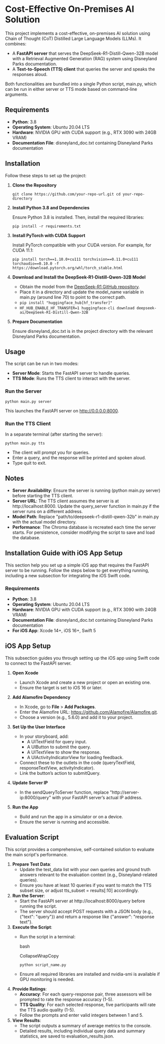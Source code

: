 # Cost-Effective On-Premises AI Solution

This project implements a cost-effective, on-premises AI solution using Chain of Thought (CoT) Distilled Large Language Models (LLMs). It combines:

*   A **FastAPI server** that serves the DeepSeek-R1-Distill-Qwen-32B model with a Retrieval Augmented Generation (RAG) system using Disneyland Parks documentation.
*   A **Text-to-Speech (TTS) client** that queries the server and speaks the responses aloud.

Both functionalities are bundled into a single Python script, main.py, which can be run in either server or TTS mode based on command-line arguments.

## Requirements

*   **Python**: 3.8
*   **Operating System**: Ubuntu 20.04 LTS
*   **Hardware**: NVIDIA GPU with CUDA support (e.g., RTX 3090 with 24GB VRAM)
*   **Documentation File**: disneyland\_doc.txt containing Disneyland Parks documentation

## Installation

Follow these steps to set up the project:

1.  **Clone the Repository**
    
    `git clone https://github.com/your-repo-url.git cd your-repo-directory`
    
2.  **Install Python 3.8 and Dependencies**
    
    Ensure Python 3.8 is installed. Then, install the required libraries:
    
    `pip install -r requirements.txt`
    
3.  **Install PyTorch with CUDA Support**
    
    Install PyTorch compatible with your CUDA version. For example, for CUDA 11.1:
    
    `pip install torch==1.10.0+cu111 torchvision==0.11.0+cu111 torchaudio==0.10.0 -f https://download.pytorch.org/whl/torch_stable.html`
    
4.  **Download and Install the DeepSeek-R1-Distill-Qwen-32B Model**
    
    *   Obtain the model from the [DeepSeek-R1 GitHub repository](https://github.com/deepseek-ai/deepseek-r1).
    *   Place it in a directory and update the model\_name variable in main.py (around line 70) to point to the correct path.
    *   `pip install "huggingface_hub[hf_transfer]"`
    *   `HF_HUB_ENABLE_HF_TRANSFER=1 huggingface-cli download deepseek-ai/DeepSeek-R1-Distill-Qwen-32B`
5.  **Prepare Documentation**
    
    Ensure disneyland\_doc.txt is in the project directory with the relevant Disneyland Parks documentation.
    

## Usage

The script can be run in two modes:

*   **Server Mode**: Starts the FastAPI server to handle queries.
*   **TTS Mode**: Runs the TTS client to interact with the server.

### Run the Server

`python main.py server`

This launches the FastAPI server on http://0.0.0.0:8000.

### Run the TTS Client

In a separate terminal (after starting the server):

`python main.py tts`

*   The client will prompt you for queries.
*   Enter a query, and the response will be printed and spoken aloud.
*   Type quit to exit.

## Notes

*   **Server Availability**: Ensure the server is running (python main.py server) before starting the TTS client.
*   **Server URL**: The TTS client assumes the server is at http://localhost:8000. Update the query\_server function in main.py if the server runs on a different address.
*   **Model Path**: Replace "path/to/deepseek-r1-distill-qwen-32b" in main.py with the actual model directory.
*   **Performance**: The Chroma database is recreated each time the server starts. For persistence, consider modifying the script to save and load the database.
  

## Installation Guide with iOS App Setup

This section help you set up a simple iOS app that requires the FastAPI server to be running. Follow the steps below to get everything running, including a new subsection for integrating the iOS Swift code.

### Requirements

*   **Python**: 3.8
*   **Operating System**: Ubuntu 20.04 LTS
*   **Hardware**: NVIDIA GPU with CUDA support (e.g., RTX 3090 with 24GB VRAM)
*   **Documentation File**: disneyland\_doc.txt containing Disneyland Parks documentation
*   **For iOS App**: Xcode 14+, iOS 16+, Swift 5

## iOS App Setup

This subsection guides you through setting up the iOS app using Swift code to connect to the FastAPI server.

1.  **Open Xcode**
    
    *   Launch Xcode and create a new project or open an existing one.
    *   Ensure the target is set to iOS 16 or later.
2.  **Add Alamofire Dependency**
    
    *   In Xcode, go to **File** > **Add Packages**.
    *   Enter the Alamofire URL: https://github.com/Alamofire/Alamofire.git.
    *   Choose a version (e.g., 5.6.0) and add it to your project.
3.  **Set Up the User Interface**
    
    *   In your storyboard, add:
        *   A UITextField for query input.
        *   A UIButton to submit the query.
        *   A UITextView to show the response.
        *   A UIActivityIndicatorView for loading feedback.
    *   Connect these to the outlets in the code (queryTextField, responseTextView, activityIndicator).
    *   Link the button’s action to submitQuery.
4.  **Update Server IP**
    
    *   In the sendQueryToServer function, replace "http://server-ip:8000/query" with your FastAPI server’s actual IP address.
5.  **Run the App**
    
    *   Build and run the app in a simulator or on a device.
    *   Ensure the server is running and accessible.


## Evaluation Script
This script provides a comprehensive, self-contained solution to evaluate the main script's performance.

1.  **Prepare Test Data**:
    *   Update the test\_data list with your own queries and ground truth answers relevant to the evaluation context (e.g., Disneyland-related queries).
    *   Ensure you have at least 10 queries if you want to match the TTS subset size, or adjust tts\_subset = results\[:10\] accordingly.
2.  **Run the Server**:
    *   Start the FastAPI server at http://localhost:8000/query before running the script.
    *   The server should accept POST requests with a JSON body (e.g., {"text": "query"}) and return a response like {"answer": "response text"}.
3.  **Execute the Script**:
    *   Run the script in a terminal:
        
        bash
        
        CollapseWrapCopy
        
        `python script_name.py`
        
    *   Ensure all required libraries are installed and nvidia-smi is available if GPU monitoring is needed.
4.  **Provide Ratings**:
    *   **Accuracy**: For each query-response pair, three assessors will be prompted to rate the response accuracy (1-5).
    *   **TTS Quality**: For each selected response, five participants will rate the TTS audio quality (1-5).
    *   Follow the prompts and enter valid integers between 1 and 5.
5.  **View Results**:
    *   The script outputs a summary of average metrics to the console.
    *   Detailed results, including individual query data and summary statistics, are saved to evaluation\_results.json.